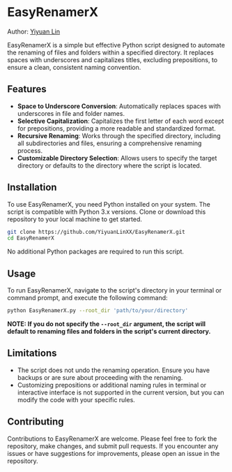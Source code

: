 # EasyRenamerX

Author: [Yiyuan Lin](yl3663@cornell.edu)

EasyRenamerX is a simple but effective Python script designed to automate the renaming of files and folders within a specified directory. It replaces spaces with underscores and capitalizes titles, excluding prepositions, to ensure a clean, consistent naming convention.



## Features

- **Space to Underscore Conversion**: Automatically replaces spaces with underscores in file and folder names.
- **Selective Capitalization**: Capitalizes the first letter of each word except for prepositions, providing a more readable and standardized format.
- **Recursive Renaming**: Works through the specified directory, including all subdirectories and files, ensuring a comprehensive renaming process.
- **Customizable Directory Selection**: Allows users to specify the target directory or defaults to the directory where the script is located.



## Installation

To use EasyRenamerX, you need Python installed on your system. The script is compatible with Python 3.x versions. Clone or download this repository to your local machine to get started.

```bash
git clone https://github.com/YiyuanLinXX/EasyRenamerX.git
cd EasyRenamerX
```

No additional Python packages are required to run this script.



## Usage

To run EasyRenamerX, navigate to the script's directory in your terminal or command prompt, and execute the following command:

```bash
python EasyRenamerX.py --root_dir 'path/to/your/directory'
```

**NOTE: If you do not specify the `--root_dir` argument, the script will default to renaming files and folders in the script's current directory.**



## Limitations

- The script does not undo the renaming operation. Ensure you have backups or are sure about proceeding with the renaming.
- Customizing prepositions or additional naming rules in terminal or interactive interface is not supported in the current version, but you can modify the code with your specific rules.





## Contributing

Contributions to EasyRenamerX are welcome. Please feel free to fork the repository, make changes, and submit pull requests. If you encounter any issues or have suggestions for improvements, please open an issue in the repository.